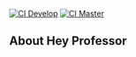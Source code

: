 [![CI Develop](https://github.com/DianaBrese/hey-professor/actions/workflows/laravel.yml/badge.svg?branch=develop)](https://github.com/DianaBrese/hey-professor/actions/workflows/laravel.yml)
[![CI Master](https://github.com/DianaBrese/hey-professor/actions/workflows/laravel.yml/badge.svg?branch=master)](https://github.com/DianaBrese/hey-professor/actions/workflows/laravel.yml)

## About Hey Professor


